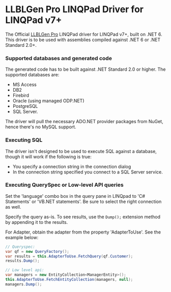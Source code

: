 LLBLGen Pro LINQPad Driver for LINQPad v7+
===========================
The Official [LLBLGen Pro](https://www.llblgen.com) LINQPad driver for LINQPad v7+, built on .NET 6. This driver is to be used with 
assemblies compiled against .NET 6 or .NET Standard 2.0+.

### Supported databases and generated code
The generated code has to be built against .NET Standard 2.0 or higher. The supported databases are:

* MS Access
* DB2
* Firebird
* Oracle (using managed ODP.NET)
* PostgreSQL
* SQL Server.

The driver will pull the necessary ADO.NET provider packages from NuGet, hence there's no MySQL support.

### Executing SQL
The driver isn't designed to be used to execute SQL against a database, though it will work if the following
is true:
- You specify a connection string in the connection dialog
- In the connection string specified you connect to a SQL Server service.

### Executing QuerySpec or Low-level API queries
Set the 'language' combo box in the query pane in LINQpad to 'C# Statements' or 'VB.NET statements'. Be sure to select
the right connection as well.

Specify the query as-is. To see results, use the `Dump();` extension method by appending it to the 
results. 

For Adapter, obtain the adapter from the property 'AdapterToUse'. See the example below:

```C#
// Queryspec:
var qf = new QueryFactory();
var results = this.AdapterToUse.FetchQuery(qf.Customer);
results.Dump();

// Low level api:
var managers = new EntityCollection<ManagerEntity>();
this.AdapterToUse.FetchEntityCollection(managers, null);
managers.Dump();
```